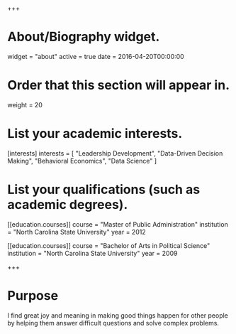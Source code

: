 +++
# About/Biography widget.
widget = "about"
active = true
date = 2016-04-20T00:00:00

# Order that this section will appear in.
weight = 20

# List your academic interests.
[interests]
  interests = [
    "Leadership Development",
    "Data-Driven Decision Making",
    "Behavioral Economics",
    "Data Science"
  ]

# List your qualifications (such as academic degrees).
[[education.courses]]
  course = "Master of Public Administration"
  institution = "North Carolina State University"
  year = 2012

[[education.courses]]
  course = "Bachelor of Arts in Political Science"
  institution = "North Carolina State University"
  year = 2009
 
+++

# Purpose

I find great joy and meaning in making good things happen for other people by helping them answer difficult questions and solve complex problems. 
